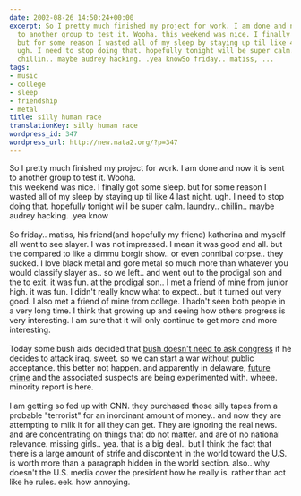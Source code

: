 ```yaml
---
date: 2002-08-26 14:50:24+00:00
excerpt: So I pretty much finished my project for work. I am done and now it is sent
  to another group to test it. Wooha. this weekend was nice. I finally got some sleep.
  but for some reason I wasted all of my sleep by staying up til like 4 last night.
  ugh. I need to stop doing that. hopefully tonight will be super calm. laundry..
  chillin.. maybe audrey hacking. .yea knowSo friday.. matiss, ...
tags:
- music
- college
- sleep
- friendship
- metal
title: silly human race
translationKey: silly human race
wordpress_id: 347
wordpress_url: http://new.nata2.org/?p=347
---
```


So I pretty much finished my project for work. I am done and now it is sent to another group to test it. Wooha. <br/>this weekend was nice. I finally got some sleep. but for some reason I wasted all of my sleep by staying up til like 4 last night. ugh. I need to stop doing that. hopefully tonight will be super calm. laundry.. chillin.. maybe audrey hacking. .yea know<br/><br/>So friday.. matiss, his friend(and hopefully my friend) katherina and myself all went to see slayer. I was not impressed. I mean it was good and all. but the compared to like a dimmu borgir show.. or even connibal corpse.. they sucked. I love black metal and gore metal so much more than whatever you would classify slayer as.. so we left.. and went out to the prodigal son and the to exit. it was fun. at the prodigal son.. I met a friend of mine from junior high. it was fun. I didn't really know what to expect.. but it turned out very good. I also met a friend of mine from college. I hadn't seen both people in a very long time.  I think  that growing up and seeing how others progress is very interesting. I am sure that it will only continue to get more and more interesting. <br/><br/>Today some bush aids decided that <a href="http://www.washingtonpost.com/wp-dyn/articles/A61040-2002Aug25.html">bush doesn't need to ask congress</a> if he decides to attack iraq. sweet. so we can start a war without public acceptance. this better not happen. and apparently in delaware, <a href="http://www.chron.com/cs/CDA/story.hts/nation/1548489">future crime</a> and the associated suspects are being experimented with. wheee. minority report is here. <br/><br/>I am getting so fed up with CNN. they purchased those silly tapes from a probable "terrorist" for an inordinant amount of money.. and now they are attempting to milk it for all they can get. They are ignoring the real news. and are concentrating on things that do not matter. and are of no national relevance. missing girls.. yea. that is a big deal.. but I think the fact that there is a large amount of strife and discontent in the world toward the U.S. is worth more than a paragraph hidden in the world section. also.. why doesn't the U.S. media cover the president how he really is. rather than act like he rules. eek. how annoying.